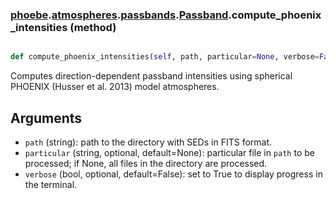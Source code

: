 ### [phoebe](phoebe.md).[atmospheres](phoebe.atmospheres.md).[passbands](phoebe.atmospheres.passbands.md).[Passband](phoebe.atmospheres.passbands.Passband.md).compute_phoenix_intensities (method)


```py

def compute_phoenix_intensities(self, path, particular=None, verbose=False)

```



Computes direction-dependent passband intensities using spherical
PHOENIX (Husser et al. 2013) model atmospheres.

Arguments
-----------
* `path` (string): path to the directory with SEDs in FITS format.
* `particular` (string, optional, default=None): particular file in
    `path` to be processed; if None, all files in the directory are
    processed.
* `verbose` (bool, optional, default=False): set to True to display
    progress in the terminal.


